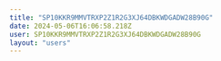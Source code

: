 ```yaml
---
title: "SP10KKR9MMVTRXP2Z1R2G3XJ64DBKWDGADW28B90G"
date: 2024-05-06T16:06:58.218Z
user: SP10KKR9MMVTRXP2Z1R2G3XJ64DBKWDGADW28B90G
layout: "users"
---
```

    